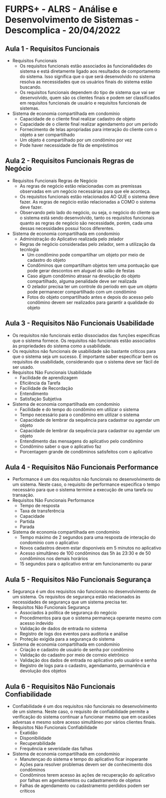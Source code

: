 # FURPS+ - ALRS - Análise e Desenvolvimento de Sistemas - Descomplica - 20/04/2022

## Aula 1 - Requisitos Funcionais

- Requisitos Funcionais
    - Os requisitos funcionais estão associados às funcionalidades do sistema e está diretamente ligado aos resultados de comportamento do sistema. Isso significa que o que será desenvolvido no sistema resolva as necessidades que os usuários finais do sistema estão buscando.
    - Os requisitos funcionais dependem do tipo de sistema que vai ser desenvolvido, quem são os clientes finais e podem ser classificados em requisitos funcionais de usuário e requisitos funcionais de sistemas.
- Sistema de economia compartilhada em condomínio
    - Capacidade de o cliente final realizar cadastro de objeto
    - Capacidade de o cliente final realizar agendamento por um período
    - Fornecimento de telas apropriadas para interação do cliente com o objeto a ser compartilhado
    - Um objeto é compartilhado por um condômino por vez
    - Pode haver necessidade de fila de empréstimos

## Aula 2 - Requisitos Funcionais Regras de Negócio

- Requisitos Funcionais Regras de Negócio
    - As regras de negócio estão relacionadas com as premissas observadas em um negócio necessárias para que ele aconteça.
    - Os requisitos funcionais estão relacionados AO QUE o sistema deve fazer. As regras de negócio estão relacionadas a COMO o sistema deve fazer.
    - Observando pelo lado do negócio, ou seja, o negócio do cliente que o sistema está sendo desenvolvido, tanto os requisitos funcionais quanto as regras de negócio são necessidade, porém, cada uma dessas necessidades possui focos diferentes.
- Sistema de economia compartilhada em condomínio
    - Administração do Aplicativo realizada pelo zelador
    - Regras de negócio consideradas pelo zelador, sem a utilização da tecnlogia
        - Um condômino pode compartilhar um objeto por meio de cadastro do objeto
        - Condôminos que compartilham objetos tem uma pontuação que pode gerar descontos em aluguel do salão de festas
        - Caso algum condômino atrasar na devolução do objeto compartilhado, alguma penalidade deve ser realizada
        - O zelador precisa ter um controle do período em que um objeto pode permanecer compartilhado com um condômino
        - Fotos do objeto compartilhado antes e depois do acesso pelo condômino devem ser realizados para garantir a qualidade do objeto

## Aula 3 - Requisitos Não Funcionais Usabilidade

- Os requisitos não funcionais estão dissociados das funções específicas que o sistema fornece. Os requisitos não funcionais estão associados às propriedades do sistema como a usabilidade.
- Os requisitos não funcionais de usabilidade são bastante críticos para que o sistema seja um sucesso. É importante saber especificar bem os requisitos de usabilidade, considerando que o sistema deve ser fácil de ser usado.
- Requisitos Não Funcionais Usabilidade
    - Facilidade de aprendizagem
    - Eficiência da Tarefa
    - Facilidade de Recordação
    - Entendimento
    - Satisfação Subjetiva
- Sistema de economia compartilhada em condomínio
    - Facilidade e do tempo do condômino em utilizar o sistema
    - Tempo necessário para o condômino em utilizar o sistema
    - Capacidade de lembrar da sequência para cadastrar ou agendar um objeto
    - Capacidade de lembrar da sequência para cadastrar ou agendar um objeto
    - Entendimento das mensagens do aplicativo pelo condômino
    - Condômino saber o que o aplicativo faz
    - Porcentagem grande de condôminos satisfeitos com o aplicativo

## Aula 4 - Requisitos Não Funcionais Performance

- Performance é um dos requisitos não funcionais no desenvolvimento de um sistema. Neste caso, o requisito de performance especifica o tempo necessário para que o sistema termine a execução de uma tarefa ou transação.
- Requisitos Não Funcionais Performance
    - Tempo de resposta
    - Taxa de transferência
    - Capacidade
    - Partida
    - Parada
- Sistema de economia compartilhada em condomínio
    - Tempo máximo de 2 segundos para uma resposta de interação do condomínio com o aplicativo
    - Novos cadastros devem estar disponíveis em 5 minutos no aplicativo
    - Acesso simultãneo de 100 condôminos das 5h às 23:30 e de 50 condôminos nos demais horários
    - 15 segundos para o aplicativo entrar em funcionamento ou parar

## Aula 5 - Requisitos Não Funcionais Segurança

- Segurança é um dos requisitos não funcionais no desenvolvimento de um sistema. Os requisitos de segurança estão relacionados às necessidades de segurança que um sistema precisa ter.
- Requisitos Não Funcionais Segurança
    - Associados à política de segurança do negócio
    - Procedimentos para que o sistema permaneça operante mesmo com acesso indevido
    - Validação de dados de entrada no sistema
    - Registro de logs dos eventos para auditoria e análise
    - Proteção exigida para a segurança do sistema
- Sistema de economia compartilhada em condomínio
    - Criação e cadastro de usuário de senha por condômino
    - Validação do cadastro por meio de correio eletrônico
    - Validação dos dados de entrada no aplicativo pelo usuário e senha
    - Registro de logs para o cadastro, agendamanto, permanência e devolução dos objetos

## Aula 6 - Requisitos Não Funcionais Confiabilidade

- Confiabilidade é um dos requisitos não funcionais no desenvolvimento de um sistema. Neste caso, o requisito de confiabilidade permite a verificação do sistema continuar a funcionar mesmo que em ocasiões adversas e mesmo sobre acesso simultâneo por vários clientes finais.
- Requisitos Não Funcionais Confiabilidade
    - Exatidão
    - Disponibilidade
    - Recuperabilidade
    - Frequência e severidade das falhas
- Sistema de economia compartilhada em condomínio
    - Manutençao do sistema e tempo do aplicativo ficar inoperante
    - Ações para resolver problemas devem ser de conhecimento dos condôminos
    - Condôminos terem acesso às ações de recuperação do aplicativo por falhas em agendamentos ou cadastramento de objetos
    - Falhas de agendamento ou cadastramento perdidos podem ser críticos